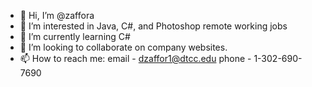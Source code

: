 - 👋 Hi, I’m @zaffora
- 👀 I’m interested in Java, C#, and Photoshop remote working jobs
- 🌱 I’m currently learning C#
- 💞️ I’m looking to collaborate on company websites.
- 📫 How to reach me: email - dzaffor1@dtcc.edu phone - 1-302-690-7690

<!---
zaffora/zaffora is a ✨ special ✨ repository because its `README.md` (this file) appears on your GitHub profile.
You can click the Preview link to take a look at your changes.
--->
